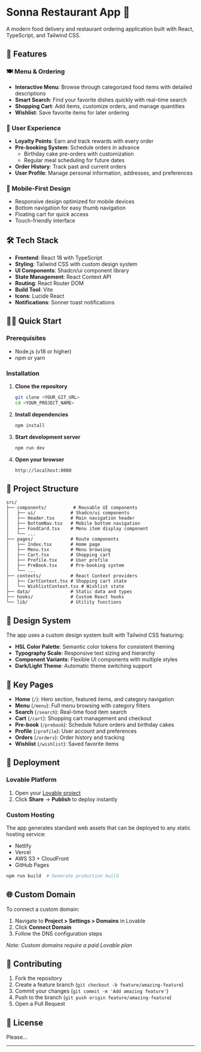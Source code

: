 # Sonna Restaurant App 🍕

A modern food delivery and restaurant ordering application built with React, TypeScript, and Tailwind CSS.

## 🚀 Features

### 🍽️ Menu & Ordering
- **Interactive Menu**: Browse through categorized food items with detailed descriptions
- **Smart Search**: Find your favorite dishes quickly with real-time search
- **Shopping Cart**: Add items, customize orders, and manage quantities
- **Wishlist**: Save favorite items for later ordering

### 👤 User Experience
- **Loyalty Points**: Earn and track rewards with every order
- **Pre-booking System**: Schedule orders in advance
  - Birthday cake pre-orders with customization
  - Regular meal scheduling for future dates
- **Order History**: Track past and current orders
- **User Profile**: Manage personal information, addresses, and preferences

### 📱 Mobile-First Design
- Responsive design optimized for mobile devices
- Bottom navigation for easy thumb navigation
- Floating cart for quick access
- Touch-friendly interface

## 🛠️ Tech Stack

- **Frontend**: React 18 with TypeScript
- **Styling**: Tailwind CSS with custom design system
- **UI Components**: Shadcn/ui component library
- **State Management**: React Context API
- **Routing**: React Router DOM
- **Build Tool**: Vite
- **Icons**: Lucide React
- **Notifications**: Sonner toast notifications

## 🏃‍♂️ Quick Start

### Prerequisites
- Node.js (v18 or higher)
- npm or yarn

### Installation

1. **Clone the repository**
   ```bash
   git clone <YOUR_GIT_URL>
   cd <YOUR_PROJECT_NAME>
   ```

2. **Install dependencies**
   ```bash
   npm install
   ```

3. **Start development server**
   ```bash
   npm run dev
   ```

4. **Open your browser**
   ```
   http://localhost:8080
   ```

## 📂 Project Structure

```
src/
├── components/          # Reusable UI components
│   ├── ui/             # Shadcn/ui components
│   ├── Header.tsx      # Main navigation header
│   ├── BottomNav.tsx   # Mobile bottom navigation
│   ├── FoodCard.tsx    # Menu item display component
│   └── ...
├── pages/              # Route components
│   ├── Index.tsx       # Home page
│   ├── Menu.tsx        # Menu browsing
│   ├── Cart.tsx        # Shopping cart
│   ├── Profile.tsx     # User profile
│   ├── PreBook.tsx     # Pre-booking system
│   └── ...
├── contexts/           # React Context providers
│   ├── CartContext.tsx # Shopping cart state
│   └── WishlistContext.tsx # Wishlist state
├── data/               # Static data and types
├── hooks/              # Custom React hooks
└── lib/                # Utility functions
```

## 🎨 Design System

The app uses a custom design system built with Tailwind CSS featuring:
- **HSL Color Palette**: Semantic color tokens for consistent theming
- **Typography Scale**: Responsive text sizing and hierarchy  
- **Component Variants**: Flexible UI components with multiple styles
- **Dark/Light Theme**: Automatic theme switching support

## 📱 Key Pages

- **Home** (`/`): Hero section, featured items, and category navigation
- **Menu** (`/menu`): Full menu browsing with category filters
- **Search** (`/search`): Real-time food item search
- **Cart** (`/cart`): Shopping cart management and checkout
- **Pre-book** (`/prebook`): Schedule future orders and birthday cakes
- **Profile** (`/profile`): User account and preferences
- **Orders** (`/orders`): Order history and tracking
- **Wishlist** (`/wishlist`): Saved favorite items

## 🚀 Deployment

### Lovable Platform
1. Open your [Lovable project](https://lovable.dev/projects/cab8efce-ac5b-464e-b629-c5e24195ecb3)
2. Click **Share** → **Publish** to deploy instantly

### Custom Hosting
The app generates standard web assets that can be deployed to any static hosting service:
- Netlify
- Vercel  
- AWS S3 + CloudFront
- GitHub Pages

```bash
npm run build  # Generate production build
```

## 🌐 Custom Domain

To connect a custom domain:
1. Navigate to **Project > Settings > Domains** in Lovable
2. Click **Connect Domain**
3. Follow the DNS configuration steps

*Note: Custom domains require a paid Lovable plan*

## 🤝 Contributing

1. Fork the repository
2. Create a feature branch (`git checkout -b feature/amazing-feature`)
3. Commit your changes (`git commit -m 'Add amazing feature'`)
4. Push to the branch (`git push origin feature/amazing-feature`)
5. Open a Pull Request

## 📄 License

Please...


---
